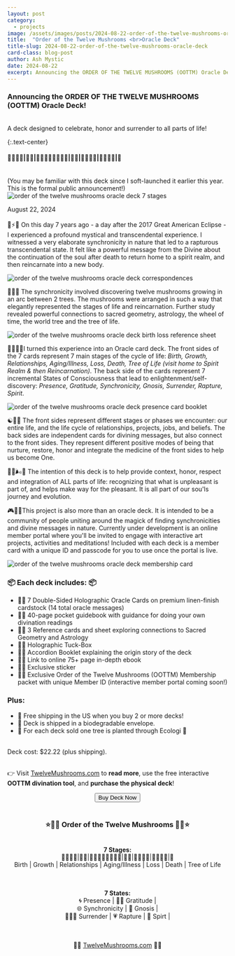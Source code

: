 ```yaml
---
layout: post
category:
  - projects
image: /assets/images/posts/2024-08-22-order-of-the-twelve-mushrooms-oracle-deck/oottm_deck_all_components.jpeg
title:  "Order of the Twelve Mushrooms <br>Oracle Deck"
title-slug: 2024-08-22-order-of-the-twelve-mushrooms-oracle-deck
card-class: blog-post
author: Ash Mystic
date: 2024-08-22
excerpt: Announcing the ORDER OF THE TWELVE MUSHROOMS (OOTTM) Oracle Deck! Designed to celebrate, honor, grieve and surrender to all the ups and downs in life.
---
```


### Announcing the ORDER OF THE TWELVE MUSHROOMS (OOTTM) Oracle Deck!
<br>
A deck designed to celebrate, honor and surrender to all parts of life!

<br>

{:.text-center}
#### 🍄‍🟫🍄‍🟫|🍄‍🟫|🍄‍🟫🍄‍🟫🍄‍🟫🍄‍🟫|🍄‍🟫|🍄‍🟫🍄‍🟫|🍄‍🟫🍄‍🟫|🌳

<br>
(You may be familiar with this deck since I soft-launched it earlier this year. This is the formal public announcement!)

<img class="post-image-fullwidth" src="/assets/images/posts/2024-08-22-order-of-the-twelve-mushrooms-oracle-deck/oottm_deck_all_stages_cards_vision_layout.jpeg" alt="order of the twelve mushrooms oracle deck 7 stages"/>

August 22, 2024
<br><br>
🌚⚡️🌝 On this day 7 years ago - a day after the 2017 Great American Eclipse - I experienced a profound mystical and transcendental experience. I witnessed a very elaborate synchronicity in nature that led to a rapturous transcendental state. It felt like a powerful message from the Divine about the continuation of the soul after death to return home to a spirit realm, and then reincarnate into a new body.

<img class="post-image-fullwidth" src="/assets/images/posts/2024-08-22-order-of-the-twelve-mushrooms-oracle-deck/oottm_deck_reference_sheet_correspondences.jpeg" alt="order of the twelve mushrooms oracle deck correspondences"/>

🌳🔯🌳 The synchronicity involved discovering twelve mushrooms growing in an arc between 2 trees. The mushrooms were arranged in such a way that elegantly represented the stages of life and reincarnation. Further study revealed powerful connections to sacred geometry, astrology, the wheel of time, the world tree and the tree of life.

<img class="post-image-fullwidth" src="/assets/images/posts/2024-08-22-order-of-the-twelve-mushrooms-oracle-deck/oottm_deck_reference_sheet_birth_loss.jpeg" alt="order of the twelve mushrooms oracle deck birth loss reference sheet"/>

🍄‍🟫🎴🌟I turned this experience into an Oracle card deck. The front sides of the 7 cards represent 7 main stages of the cycle of life: <i>Birth, Growth, Relationships, Aging/Illness, Loss, Death, Tree of Life (visit home to Spirit Realm & then Reincarnation)</i>. The back side of the cards represent 7 incremental States of Consciousness that lead to enlightenment/self-discovery: <i>Presence, Gratitude, Synchronicity, Gnosis, Surrender, Rapture, Spirit</i>.

<img class="post-image-fullwidth" src="/assets/images/posts/2024-08-22-order-of-the-twelve-mushrooms-oracle-deck/oottm_deck_booklet_presence_card.jpeg" alt="order of the twelve mushrooms oracle deck presence card booklet"/>

☯️🎴🐚 The front sides represent different stages or phases we encounter: our entire life, and the life cycle of relationships, projects, jobs, and beliefs. The back sides are independent cards for divining messages, but also connect to the front sides. They represent different positive modes of being that nurture, restore, honor and integrate the medicine of the front sides to help us become One.

🧘‍♀️🌬️💝 The intention of this deck is to help provide context, honor, respect and integration of ALL parts of life: recognizing that what is unpleasant is part of, and helps make way for the pleasant. It is all part of our sou'ls journey and evolution.

🎮👫📱This project is also more than an oracle deck. It is intended to be a community of people uniting around the magick of finding synchronicities and divine messages in nature. Currently under development is an online member portal where you'll be invited to engage with interactive art projects, activities and meditations! Included with each deck is a member card with a unique ID and passcode for you to use once the portal is live.

<img class="post-image-fullwidth" src="/assets/images/posts/2024-08-22-order-of-the-twelve-mushrooms-oracle-deck/oottm_deck_membership_card.jpeg" alt="order of the twelve mushrooms oracle deck membership card"/>

### 📦 Each deck includes: 📦
* 🍄‍🟫 7 Double-Sided Holographic Oracle Cards on premium linen-finish cardstock (14 total oracle messages)
* 🍄‍🟫 40-page pocket guidebook with guidance for doing your own divination readings
* 🍄‍🟫 3 Reference cards and sheet exploring connections to Sacred Geometry and Astrology
* 🍄‍🟫 Holographic Tuck-Box
* 🍄‍🟫 Accordion Booklet explaining the origin story of the deck
* 🍄‍🟫 Link to online 75+ page in-depth ebook
* 🍄‍🟫 Exclusive sticker
* 🍄‍🟫 Exclusive Order of the Twelve Mushrooms (OOTTM) Membership packet with unique Member ID (interactive member portal coming soon!)

### Plus:
* 📯 Free shipping in the US when you buy 2 or more decks!
* 💌 Deck is shipped in a biodegradable envelope.
* 🌳 For each deck sold one tree is planted through Ecologi 💚

<br>
Deck cost: $22.22 (plus shipping).
<br><br>

👉 Visit <a href="https://twelvemushrooms.com" target="_blank">TwelveMushrooms.com</a> to <b>read more</b>, use the free interactive <b>OOTTM divination tool</b>, and <b>purchase the physical deck</b>!



<div style="text-align:center;">
<a href="https://twelvemushrooms.com" target="_blank">
  <button class="button-large">Buy Deck Now</button>
</a>
<br><br>
<h3>⭐️🍄‍🟫 Order of the Twelve Mushrooms 🍄‍🟫⭐️</h3>
<br>
<b>7 Stages:</b>
<br>
🍄‍🟫🍄‍🟫|🍄‍🟫|🍄‍🟫🍄‍🟫🍄‍🟫🍄‍🟫|🍄‍🟫|🍄‍🟫🍄‍🟫|🍄‍🟫🍄‍🟫|🌳
<br>
Birth | Growth | Relationships | Aging/Illness | Loss | Death | Tree of Life

<br><br>
<b>7 States:</b>
<br>
🌀 Presence | 🙏🏻 Gratitude | 
<br>🌐 Synchronicity | 🪬 Gnosis |
<br>🧘🏻‍♂️ Surrender | 💗 Rapture | 💫 Spirt |

<br><br>
🍄‍🟫 <a href="https://twelvemushrooms.com" target="_blank">TwelveMushrooms.com</a> 🍄‍🟫
</div>


